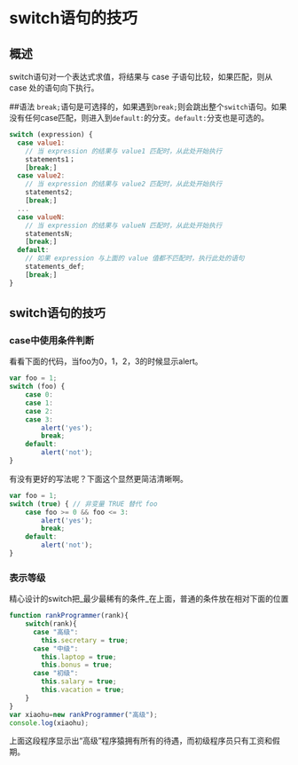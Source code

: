 # switch语句的技巧
## 概述
switch语句对一个表达式求值，将结果与 case 子语句比较，如果匹配，则从 case 处的语句向下执行。

##语法
`break;`语句是可选择的，如果遇到`break;`则会跳出整个`switch`语句。如果没有任何case匹配，则进入到`default:`的分支。`default:`分支也是可选的。
```javascript
switch (expression) {
  case value1:
    // 当 expression 的结果与 value1 匹配时，从此处开始执行
    statements1；
    [break;]
  case value2:
    // 当 expression 的结果与 value2 匹配时，从此处开始执行
    statements2;
    [break;]
  ...
  case valueN:
    // 当 expression 的结果与 valueN 匹配时，从此处开始执行
    statementsN;
    [break;]
  default:
    // 如果 expression 与上面的 value 值都不匹配时，执行此处的语句
    statements_def;
    [break;]
}
```

## switch语句的技巧
### case中使用条件判断
看看下面的代码，当foo为0，1，2，3的时候显示alert。
```javascript
var foo = 1;
switch (foo) {
    case 0:
    case 1:
    case 2:
    case 3:
        alert('yes');
        break;
    default:
        alert('not');
}
```
有没有更好的写法呢？下面这个显然更简洁清晰啊。
```javascript
var foo = 1;
switch (true) { // 非变量 TRUE 替代 foo
    case foo >= 0 && foo <= 3:
        alert('yes');
        break;
    default:
        alert('not');
}
```
### 表示等级
精心设计的switch把_最少最稀有的条件_在上面，普通的条件放在相对下面的位置
```javascript
function rankProgrammer(rank){ 
    switch(rank){ 
      case "高级": 
        this.secretary = true;
      case "中级": 
        this.laptop = true;
        this.bonus = true;
      case "初级": 
        this.salary = true;
        this.vacation = true; 
    }
}
var xiaohu=new rankProgrammer("高级");
console.log(xiaohu);
```
上面这段程序显示出“高级”程序猿拥有所有的待遇，而初级程序员只有工资和假期。

